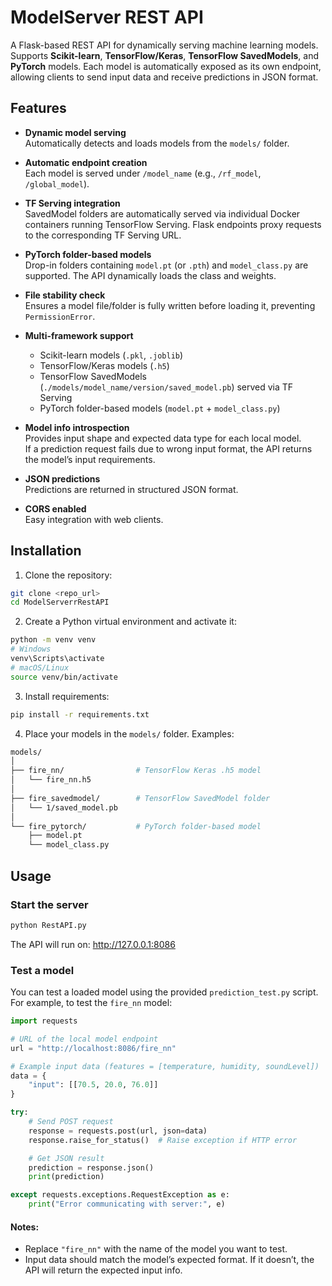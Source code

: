 # ModelServer REST API

A Flask-based REST API for dynamically serving machine learning models. Supports **Scikit-learn**, **TensorFlow/Keras**, **TensorFlow SavedModels**, and **PyTorch** models. Each model is automatically exposed as its own endpoint, allowing clients to send input data and receive predictions in JSON format.


## Features

- **Dynamic model serving**  
  Automatically detects and loads models from the `models/` folder.

- **Automatic endpoint creation**  
  Each model is served under `/model_name` (e.g., `/rf_model`, `/global_model`).

- **TF Serving integration**  
  SavedModel folders are automatically served via individual Docker containers running TensorFlow Serving. Flask endpoints proxy requests to the corresponding TF Serving URL.

- **PyTorch folder-based models**  
  Drop-in folders containing `model.pt` (or `.pth`) and `model_class.py` are supported. The API dynamically loads the class and weights.

- **File stability check**  
  Ensures a model file/folder is fully written before loading it, preventing `PermissionError`.

- **Multi-framework support**  
  - Scikit-learn models (`.pkl`, `.joblib`)  
  - TensorFlow/Keras models (`.h5`)  
  - TensorFlow SavedModels (`./models/model_name/version/saved_model.pb`) served via TF Serving
  - PyTorch folder-based models (`model.pt` + `model_class.py`)

- **Model info introspection**  
  Provides input shape and expected data type for each local model.  
  If a prediction request fails due to wrong input format, the API returns the model’s input requirements.

- **JSON predictions**  
  Predictions are returned in structured JSON format.

- **CORS enabled**  
  Easy integration with web clients.



## Installation

1. Clone the repository:
```bash
git clone <repo_url>
cd ModelServerrRestAPI
```

2. Create a Python virtual environment and activate it:
```bash
python -m venv venv
# Windows
venv\Scripts\activate
# macOS/Linux
source venv/bin/activate
```

3. Install requirements:
```bash
pip install -r requirements.txt
```

4. Place your models in the `models/` folder. Examples:
```bash
models/
│
├── fire_nn/                # TensorFlow Keras .h5 model
│   └── fire_nn.h5
│
├── fire_savedmodel/        # TensorFlow SavedModel folder
│   └── 1/saved_model.pb
│
└── fire_pytorch/           # PyTorch folder-based model
    ├── model.pt
    └── model_class.py

```


## Usage
### Start the server
```bash
python RestAPI.py
```
The API will run on:
http://127.0.0.1:8086

### Test a model
You can test a loaded model using the provided `prediction_test.py` script. For example, to test the `fire_nn` model:  
```python
import requests

# URL of the local model endpoint
url = "http://localhost:8086/fire_nn"

# Example input data (features = [temperature, humidity, soundLevel])
data = {
    "input": [[70.5, 20.0, 76.0]]
}

try:
    # Send POST request
    response = requests.post(url, json=data)
    response.raise_for_status()  # Raise exception if HTTP error

    # Get JSON result
    prediction = response.json()
    print(prediction)

except requests.exceptions.RequestException as e:
    print("Error communicating with server:", e)
```
#### Notes:
  * Replace `"fire_nn"` with the name of the model you want to test.
  * Input data should match the model’s expected format. If it doesn’t, the API will return the expected input info.
